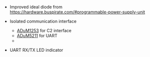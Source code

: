 * Improved ideal diode from https://hardware.buspirate.com/#programmable-power-supply-unit
* Isolated communication interface
  * [ADuM1253](https://www.analog.com/media/en/technical-documentation/data-sheets/adum1253.pdf) for C2 interface
  * [ADuM5211](https://www.analog.com/media/en/technical-documentation/data-sheets/ADuM5210_5211_5212.pdf) for UART
  * 

* UART RX/TX LED indicator